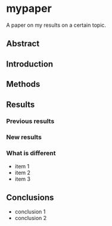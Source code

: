 # mypaper
A paper on my results on a certain topic.

## Abstract


## Introduction


## Methods
## Results

###  Previous results
### New results
### What is different
  - item 1
  - item 2
  - item 3

## Conclusions
  - conclusion 1
  - conclusion 2

